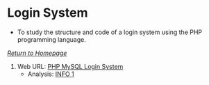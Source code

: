 # Login System

- To study the structure and code of a login system using the PHP programming language.

[_Return to Homepage_](../README.md)

1. Web URL: [PHP MySQL Login System](https://www.tutorialrepublic.com/php-tutorial/php-mysql-login-system.php)
   - Analysis: [INFO 1](./INFO1.md)
